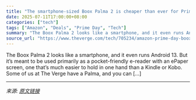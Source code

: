 ```yaml
---
title: "The smartphone-sized Boox Palma 2 is cheaper than ever for Prime Day"
date: 2025-07-11T17:00:00+08:00
categories: ["tech"]
tags: ["Amazon", "Deals", "Prime Day", "Tech"]
summary: "The Boox Palma 2 looks like a smartphone, and it even runs Android 13. But it’s meant to be used primarily as a pocket-friendly e-reader with an ePaper screen, one that’s much easier to hold in one ha"
source_url: "https://www.theverge.com/tech/705234/amazon-prime-day-boox-palma-2-ebook-reader-deal-sale-2025"
---
```


The Boox Palma 2 looks like a smartphone, and it even runs Android 13. But it’s meant to be used primarily as a pocket-friendly e-reader with an ePaper screen, one that’s much easier to hold in one hand than a Kindle or Kobo. Some of us at The Verge have a Palma, and you can [&#8230;]

---

*来源: [原文链接](https://www.theverge.com/tech/705234/amazon-prime-day-boox-palma-2-ebook-reader-deal-sale-2025)*
